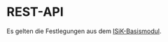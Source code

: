 # REST-API

Es gelten die Festlegungen aus dem [ISiK-Basismodul](https://simplifier.net/guide/ImplementierungsleitfadenISiK-Basismodul/UebergreifendeFestlegungenRest).
